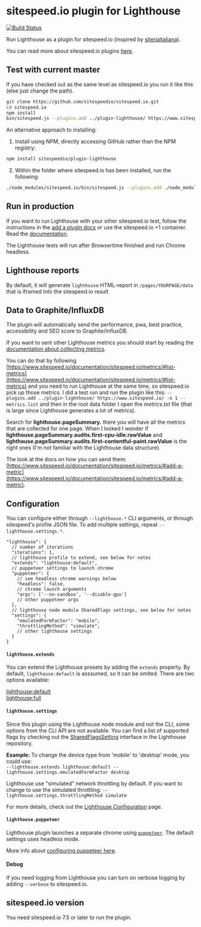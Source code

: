 # sitespeed.io plugin for Lighthouse
[![Build Status](https://travis-ci.org/sitespeedio/plugin-lighthouse.svg?branch=master)](https://travis-ci.org/sitespeedio/plugin-lighthouse)

Run Lighthouse as a plugin for sitespeed.io (inspired by [siteriaitaliana](https://github.com/siteriaitaliana/plugin-lighthouse)).

You can read more about sitespeed.io plugins [here](https://www.sitespeed.io/documentation/sitespeed.io/plugins/).

## Test with current master

If you have checked out as the same level as sitespeed.io you run it like this (else just change the path).

```bash
git clone https://github.com/sitespeedio/sitespeed.io.git
cd sitespeed.io
npm install
bin/sitespeed.js --plugins.add ../plugin-lighthouse/ https://www.sitespeed.io/ -n 1
```

An alternative approach to installing:

1) Install using NPM, directly accessing GitHub rather than the NPM registry:
```bash
npm install sitespeedio/plugin-lighthouse
```
2) Within the folder where sitespeed.io has been installed, run the following:

```bash
./node_modules/sitespeed.io/bin/sitespeed.js --plugins.add ./node_modules/@sitespeed.io/plugin-lighthouse/ https://www.sitespeed.io/ -n 1
```


## Run in production
If you want to run Lighthouse with your other sitespeed.io test, follow the instructions in the [add a plugin docs](https://www.sitespeed.io/documentation/sitespeed.io/plugins/#add-a-plugin) or use the sitespeed.io +1 container. Read the [documentation](https://www.sitespeed.io/documentation/sitespeed.io/lighthouse/).

The Lighthouse tests will run after Browsertime finished and run Chrome headless.

## Lighthouse reports
By default, it will generate `lighthouse` HTML-report in `/pages/YOURPAGE/data` that is iframed into the sitespeed.io result

## Data to Graphite/InfluxDB
The plugin will automatically send the performance, pwa, best practice, accessibility and SEO score to Graphite/InfluxDB. 

If you want to sent other Lighthouse metrics you should start by reading the [documentation about collecting metrics](https://www.sitespeed.io/documentation/sitespeed.io/metrics/).

You can do that by following [https://www.sitespeed.io/documentation/sitespeed.io/metrics/#list-metrics](https://www.sitespeed.io/documentation/sitespeed.io/metrics/#list-metrics) and you need to run Lighthouse at the same time, so sitespeed.io pick up those metrics.
I did a test run and run the plugin like this:
```--plugins.add ../plugin-lighthouse/ https://www.sitespeed.io/ -n 1 --metrics.list```
and then in the root data folder I open the *metrics.txt* file (that is large since Lighthouse generates a lot of metrics).

Search for **lighthouse.pageSummary.** there you will have all the metrics that are collected for one page. When I looked I wonder if **lighthouse.pageSummary.audits.first-cpu-idle.rawValue** and **lighthouse.pageSummary.audits.first-contentful-paint.rawValue** is the right ones (I'm not familiar with the Lighthouse data structure).

The look at the docs on how you can send them: [https://www.sitespeed.io/documentation/sitespeed.io/metrics/#add-a-metric](https://www.sitespeed.io/documentation/sitespeed.io/metrics/#add-a-metric).

## Configuration

You can configure either through `--lighthouse.*` CLI arguments, or through sitespeed's profile JSON file. To add multiple settings, repeat `--lighthouse.settings.*`.

```
"lighthouse": {
  // number of iterations
  "iterations": 1,
  // lighthouse profile to extend, see below for notes
  "extends": "lighthouse:default",
  // puppeteer settings to launch chrome
  "puppeteer": {
    // see headless chrome warnings below
    "headless": false,
    // chrome launch arguments
    "args": ['--no-sandbox', '--disable-gpu']
    // other puppeteer args
  },
  // lighthouse node module SharedFlags settings, see below for notes
  "settings": {
    "emulatedFormFactor": "mobile",
    "throttlingMethod": "simulate",
    // other lighthouse settings
  }
}
```

#### `lighthouse.extends`

You can extend the Lighthouse presets by adding the `extends` property. By default, `lighthouse:default` is asssumed, so it can be omited. There are two options available:

[lighthouse:default](https://github.com/GoogleChrome/lighthouse/blob/master/lighthouse-core/config/default-config.js)\
[lighthouse:full](https://github.com/GoogleChrome/lighthouse/blob/master/lighthouse-core/config/full-config.js)

#### `lighthouse.settings`

Since this plugin using the Lighthouse node module and not the CLI, some options from the CLI API are not available. You can find a list of supported flags by checking out the [SharedFlagsSetting](https://github.com/GoogleChrome/lighthouse/blob/41bc409deddb44dd607d2606b7e57e1d239641a7/types/externs.d.ts) interface in the Lighthouse repository.

**Example:** To change the device type from 'mobile' to 'desktop' mode, you could use:\
`--lighthouse.extends lighthouse:default --lighthouse.settings.emulatedFormFactor desktop`

Lighthouse use "simulated" network throttling by default. If you want to change to use the simulated throttling: `--lighthouse.settings.throttlingMethod simulate`

For more details, check out the [Lighthouse Configuration](https://github.com/GoogleChrome/lighthouse/blob/master/docs/configuration.md) page.

#### `lighthouse.puppeteer`

Lighthouse plugin launches a separate chrome using [`puppeteer`](https://github.com/puppeteer/puppeteer). The default settings uses headless mode.

More info about [configuring puppeteer here](https://github.com/puppeteer/puppeteer#default-runtime-settings).

#### Debug

If you need logging from Lighthouse you can turn on verbose logging by adding `--verbose` to sitespeed.io.

## sitespeed.io version

You need sitespeed.io 7.5 or later to run the plugin.
